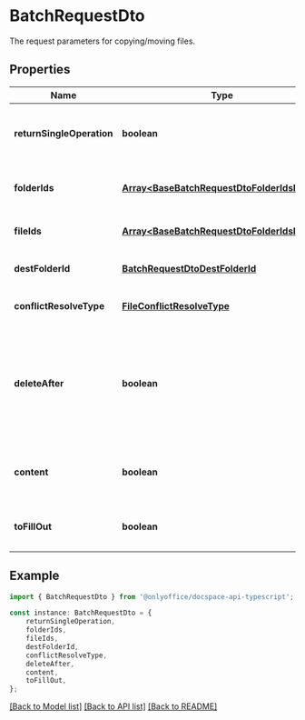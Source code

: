 # BatchRequestDto

The request parameters for copying/moving files.

## Properties

Name | Type | Description | Notes
------------ | ------------- | ------------- | -------------
**returnSingleOperation** | **boolean** | Specifies whether to return only the current operation | [optional] [default to undefined]
**folderIds** | [**Array&lt;BaseBatchRequestDtoFolderIdsInner&gt;**](BaseBatchRequestDtoFolderIdsInner.md) | The list of folder IDs to be copied/moved. | [optional] [default to undefined]
**fileIds** | [**Array&lt;BaseBatchRequestDtoFolderIdsInner&gt;**](BaseBatchRequestDtoFolderIdsInner.md) | The list of file IDs to be copied/moved. | [optional] [default to undefined]
**destFolderId** | [**BatchRequestDtoDestFolderId**](BatchRequestDtoDestFolderId.md) |  | [optional] [default to undefined]
**conflictResolveType** | [**FileConflictResolveType**](FileConflictResolveType.md) |  | [optional] [default to undefined]
**deleteAfter** | **boolean** | Specifies whether to delete the source files/folders after they are moved or copied to the destination folder. | [optional] [default to undefined]
**content** | **boolean** | Specifies whether to copy or move the folder content or not. | [optional] [default to undefined]
**toFillOut** | **boolean** | Specifies whether the file is copied for filling out | [optional] [default to undefined]

## Example

```typescript
import { BatchRequestDto } from '@onlyoffice/docspace-api-typescript';

const instance: BatchRequestDto = {
    returnSingleOperation,
    folderIds,
    fileIds,
    destFolderId,
    conflictResolveType,
    deleteAfter,
    content,
    toFillOut,
};
```

[[Back to Model list]](../README.md#documentation-for-models) [[Back to API list]](../README.md#documentation-for-api-endpoints) [[Back to README]](../README.md)
